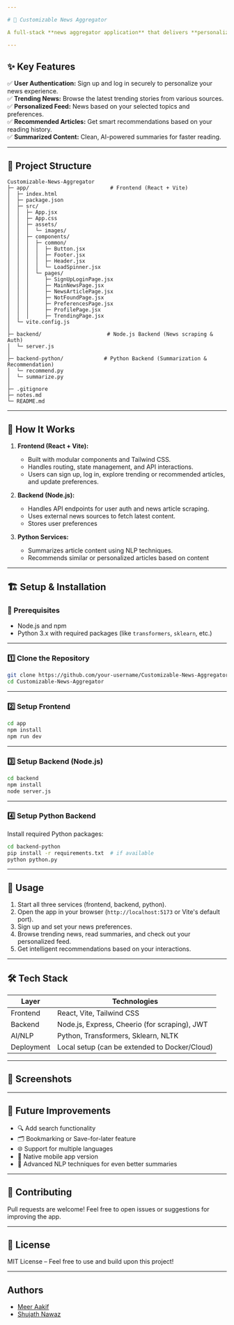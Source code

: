 ```yaml
---

# 📰 Customizable News Aggregator

A full-stack **news aggregator application** that delivers **personalized**, **summarized**, and **recommended** news content to users in a clean and responsive interface. Built with **React (Vite)** for the frontend, **Node.js/Express** for the backend API (handling scraping and authentication), and **Python** for intelligent news **summarization and recommendation** logic.

---
```


## ✨ Key Features

✅ **User Authentication:** Sign up and log in securely to personalize your news experience.  
✅ **Trending News:** Browse the latest trending stories from various sources.  
✅ **Personalized Feed:** News based on your selected topics and preferences.  
✅ **Recommended Articles:** Get smart recommendations based on your reading history.  
✅ **Summarized Content:** Clean, AI-powered summaries for faster reading.  

---

## 📁 Project Structure

```
Customizable-News-Aggregator
├─ app/                          # Frontend (React + Vite)
│  ├─ index.html
│  ├─ package.json
│  ├─ src/
│  │  ├─ App.jsx
│  │  ├─ App.css
│  │  ├─ assets/
│  │  │  └─ images/
│  │  ├─ components/
│  │  │  ├─ common/
│  │  │  │  ├─ Button.jsx
│  │  │  │  ├─ Footer.jsx
│  │  │  │  ├─ Header.jsx
│  │  │  │  └─ LoadSpinner.jsx
│  │  │  └─ pages/
│  │  │     ├─ SignUpLoginPage.jsx
│  │  │     ├─ MainNewsPage.jsx
│  │  │     ├─ NewsArticlePage.jsx
│  │  │     ├─ NotFoundPage.jsx
│  │  │     ├─ PreferencesPage.jsx
│  │  │     ├─ ProfilePage.jsx
│  │  │     ├─ TrendingPage.jsx
│  └─ vite.config.js
│
├─ backend/                     # Node.js Backend (News scraping & Auth)
│  └─ server.js
│
├─ backend-python/             # Python Backend (Summarization & Recommendation)
│  └─ recommend.py
│  └─ summarize.py
│
├─ .gitignore
├─ notes.md
└─ README.md
```

---

## 🧠 How It Works

1. **Frontend (React + Vite):**
   - Built with modular components and Tailwind CSS.
   - Handles routing, state management, and API interactions.
   - Users can sign up, log in, explore trending or recommended articles, and update preferences.

2. **Backend (Node.js):**
   - Handles API endpoints for user auth and news article scraping.
   - Uses external news sources to fetch latest content.
   - Stores user preferences

3. **Python Services:**
   - Summarizes article content using NLP techniques.
   - Recommends similar or personalized articles based on content

---

## 🏗️ Setup & Installation

### 🔧 Prerequisites

- Node.js and npm
- Python 3.x with required packages (like `transformers`, `sklearn`, etc.)

---

### 1️⃣ Clone the Repository

```bash
git clone https://github.com/your-username/Customizable-News-Aggregator.git
cd Customizable-News-Aggregator
```

---

### 2️⃣ Setup Frontend

```bash
cd app
npm install
npm run dev
```

---

### 3️⃣ Setup Backend (Node.js)

```bash
cd backend
npm install
node server.js
```

---

### 4️⃣ Setup Python Backend

Install required Python packages:

```bash
cd backend-python
pip install -r requirements.txt  # if available
python python.py
```

---

## 🚀 Usage

1. Start all three services (frontend, backend, python).
2. Open the app in your browser (`http://localhost:5173` or Vite's default port).
3. Sign up and set your news preferences.
4. Browse trending news, read summaries, and check out your personalized feed.
5. Get intelligent recommendations based on your interactions.

---

## 🛠 Tech Stack

| Layer       | Technologies                                     |
|-------------|--------------------------------------------------|
| Frontend    | React, Vite, Tailwind CSS                        |
| Backend     | Node.js, Express, Cheerio (for scraping), JWT    |
| AI/NLP      | Python, Transformers, Sklearn, NLTK              |
| Deployment  | Local setup (can be extended to Docker/Cloud)    |

---

## 📸 Screenshots


---

## 📌 Future Improvements

- 🔍 Add search functionality  
- 🗂 Bookmarking or Save-for-later feature  
- 🌐 Support for multiple languages  
- 📱 Native mobile app version  
- 🧠 Advanced NLP techniques for even better summaries  

---

## 🤝 Contributing

Pull requests are welcome! Feel free to open issues or suggestions for improving the app.

---

## 📄 License

MIT License – Feel free to use and build upon this project!

---
## Authors
- [Meer Aakif](https://github.com/meer-aakif-33)
- [Shujath Nawaz](https://github.com/Arcane-WD)
